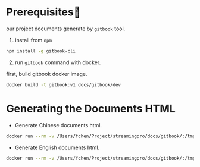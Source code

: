 
# Prerequisites

our project documents generate by `gitbook` tool.

1. install from `npm`

```bash
npm install -g gitbook-cli
```

2. run `gitbook` command with docker.

first, build gitbook docker image. 

```bash
docker build -t gitbook:v1 docs/gitbook/dev
```

# Generating the Documents HTML

- Generate Chinese documents html.
```bash
docker run --rm -v /Users/fchen/Project/streamingpro/docs/gitbook/:/tmp gitbook:v1 gitbook build /tmp/zh
```

- Generate English documents html.
```bash
docker run --rm -v /Users/fchen/Project/streamingpro/docs/gitbook/:/tmp gitbook:v1 gitbook build /tmp/en
```
